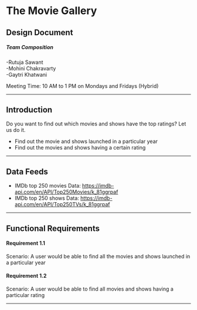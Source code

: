 
# The Movie Gallery

## Design Document  

 ##### Team Composition  

 -Rutuja Sawant    
 -Mohini Chakravarty     
 -Gaytri Khatwani   

 Meeting Time: 10 AM to 1 PM on Mondays and Fridays (Hybrid)  

 ---

 ## Introduction  

 Do you want to find out which movies and shows have the top ratings? Let us do it.

-	Find out the movie and shows launched in a particular year
-	Find out the movies and shows having a certain rating

---  

## Data Feeds  

- IMDb top 250 movies Data: https://imdb-api.com/en/API/Top250Movies/k_81ggrpaf   
- IMDb top 250 shows Data: https://imdb-api.com/en/API/Top250TVs/k_81ggrpaf
---  

## Functional Requirements  

#### Requirement 1.1  

Scenario:  A user would be able to find all the movies and shows launched in a particular year 

#### Requirement 1.2  

Scenario:  A user would be able to find all movies and shows having a particular rating

---
